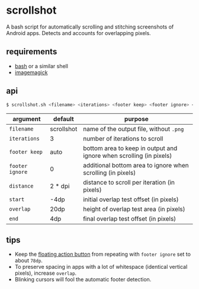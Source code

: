 # scrollshot

A bash script for automatically scrolling and stitching screenshots of Android apps. Detects and accounts for overlapping pixels.

## requirements

* [bash](http://www.gnu.org/software/bash/) or a similar shell
* [imagemagick](http://www.imagemagick.org/script/index.php)

## api

```bash
$ scrollshot.sh <filename> <iterations> <footer keep> <footer ignore> <distance> <start> <overlap> <end>
```

| argument        | default    | purpose                                      |
| --------------- | ---------- | -------------------------------------------- |
| `filename`      | scrollshot | name of the output file, without `.png`      |
| `iterations`    | 3          | number of iterations to scroll               |
| `footer keep`   | auto       | bottom area to keep in output and ignore when scrolling (in pixels) |
| `footer ignore` | 0          | additional bottom area to ignore when scrolling (in pixels) |
| `distance`      | 2 * dpi    | distance to scroll per iteration (in pixels) |
| `start`         | -4dp       | initial overlap test offset (in pixels)      |
| `overlap`       | 20dp       | height of overlap test area (in pixels)      |
| `end`           | 4dp        | final overlap test offset (in pixels)        |

## tips

* Keep the [floating action button](https://www.google.com/design/spec/components/buttons-floating-action-button.html) from repeating with `footer ignore` set to about `78dp`.
* To preserve spacing in apps with a lot of whitespace (identical vertical pixels), increase `overlap`.
* Blinking cursors will fool the automatic footer detection.